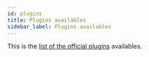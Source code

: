 ```yaml
---
id: plugins
title: Plugins availables
sidebar_label: Plugins availables
---
```


This is the [list of the official plugins](https://github.com/runnerty/modules) availables.
